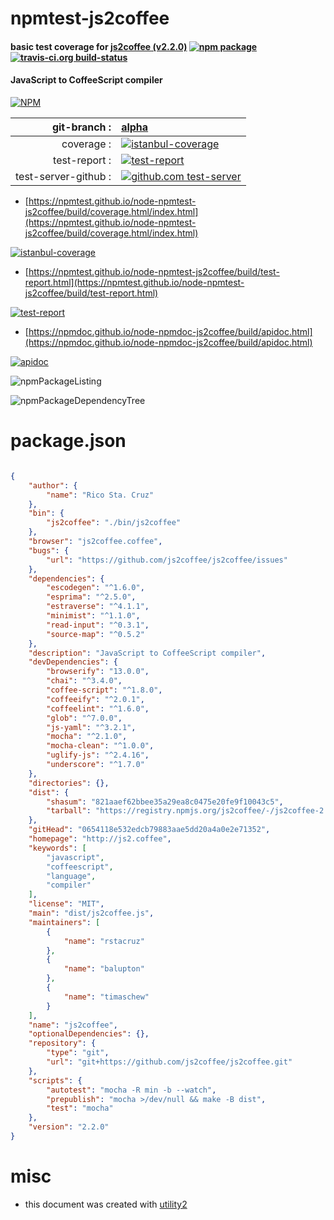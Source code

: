 # npmtest-js2coffee

#### basic test coverage for  [js2coffee (v2.2.0)](http://js2.coffee)  [![npm package](https://img.shields.io/npm/v/npmtest-js2coffee.svg?style=flat-square)](https://www.npmjs.org/package/npmtest-js2coffee) [![travis-ci.org build-status](https://api.travis-ci.org/npmtest/node-npmtest-js2coffee.svg)](https://travis-ci.org/npmtest/node-npmtest-js2coffee)

#### JavaScript to CoffeeScript compiler

[![NPM](https://nodei.co/npm/js2coffee.png?downloads=true&downloadRank=true&stars=true)](https://www.npmjs.com/package/js2coffee)

| git-branch : | [alpha](https://github.com/npmtest/node-npmtest-js2coffee/tree/alpha)|
|--:|:--|
| coverage : | [![istanbul-coverage](https://npmtest.github.io/node-npmtest-js2coffee/build/coverage.badge.svg)](https://npmtest.github.io/node-npmtest-js2coffee/build/coverage.html/index.html)|
| test-report : | [![test-report](https://npmtest.github.io/node-npmtest-js2coffee/build/test-report.badge.svg)](https://npmtest.github.io/node-npmtest-js2coffee/build/test-report.html)|
| test-server-github : | [![github.com test-server](https://npmtest.github.io/node-npmtest-js2coffee/GitHub-Mark-32px.png)](https://npmtest.github.io/node-npmtest-js2coffee/build/app/index.html) | | build-artifacts : | [![build-artifacts](https://npmtest.github.io/node-npmtest-js2coffee/glyphicons_144_folder_open.png)](https://github.com/npmtest/node-npmtest-js2coffee/tree/gh-pages/build)|

- [https://npmtest.github.io/node-npmtest-js2coffee/build/coverage.html/index.html](https://npmtest.github.io/node-npmtest-js2coffee/build/coverage.html/index.html)

[![istanbul-coverage](https://npmtest.github.io/node-npmtest-js2coffee/build/screenCapture.buildCi.browser.%252Ftmp%252Fbuild%252Fcoverage.lib.html.png)](https://npmtest.github.io/node-npmtest-js2coffee/build/coverage.html/index.html)

- [https://npmtest.github.io/node-npmtest-js2coffee/build/test-report.html](https://npmtest.github.io/node-npmtest-js2coffee/build/test-report.html)

[![test-report](https://npmtest.github.io/node-npmtest-js2coffee/build/screenCapture.buildCi.browser.%252Ftmp%252Fbuild%252Ftest-report.html.png)](https://npmtest.github.io/node-npmtest-js2coffee/build/test-report.html)

- [https://npmdoc.github.io/node-npmdoc-js2coffee/build/apidoc.html](https://npmdoc.github.io/node-npmdoc-js2coffee/build/apidoc.html)

[![apidoc](https://npmdoc.github.io/node-npmdoc-js2coffee/build/screenCapture.buildCi.browser.%252Ftmp%252Fbuild%252Fapidoc.html.png)](https://npmdoc.github.io/node-npmdoc-js2coffee/build/apidoc.html)

![npmPackageListing](https://npmtest.github.io/node-npmtest-js2coffee/build/screenCapture.npmPackageListing.svg)

![npmPackageDependencyTree](https://npmtest.github.io/node-npmtest-js2coffee/build/screenCapture.npmPackageDependencyTree.svg)



# package.json

```json

{
    "author": {
        "name": "Rico Sta. Cruz"
    },
    "bin": {
        "js2coffee": "./bin/js2coffee"
    },
    "browser": "js2coffee.coffee",
    "bugs": {
        "url": "https://github.com/js2coffee/js2coffee/issues"
    },
    "dependencies": {
        "escodegen": "^1.6.0",
        "esprima": "^2.5.0",
        "estraverse": "^4.1.1",
        "minimist": "^1.1.0",
        "read-input": "^0.3.1",
        "source-map": "^0.5.2"
    },
    "description": "JavaScript to CoffeeScript compiler",
    "devDependencies": {
        "browserify": "13.0.0",
        "chai": "^3.4.0",
        "coffee-script": "^1.8.0",
        "coffeeify": "^2.0.1",
        "coffeelint": "^1.6.0",
        "glob": "^7.0.0",
        "js-yaml": "^3.2.1",
        "mocha": "^2.1.0",
        "mocha-clean": "^1.0.0",
        "uglify-js": "^2.4.16",
        "underscore": "^1.7.0"
    },
    "directories": {},
    "dist": {
        "shasum": "821aaef62bbee35a29ea8c0475e20fe9f10043c5",
        "tarball": "https://registry.npmjs.org/js2coffee/-/js2coffee-2.2.0.tgz"
    },
    "gitHead": "0654118e532edcb79883aae5dd20a4a0e2e71352",
    "homepage": "http://js2.coffee",
    "keywords": [
        "javascript",
        "coffeescript",
        "language",
        "compiler"
    ],
    "license": "MIT",
    "main": "dist/js2coffee.js",
    "maintainers": [
        {
            "name": "rstacruz"
        },
        {
            "name": "balupton"
        },
        {
            "name": "timaschew"
        }
    ],
    "name": "js2coffee",
    "optionalDependencies": {},
    "repository": {
        "type": "git",
        "url": "git+https://github.com/js2coffee/js2coffee.git"
    },
    "scripts": {
        "autotest": "mocha -R min -b --watch",
        "prepublish": "mocha >/dev/null && make -B dist",
        "test": "mocha"
    },
    "version": "2.2.0"
}
```



# misc
- this document was created with [utility2](https://github.com/kaizhu256/node-utility2)
